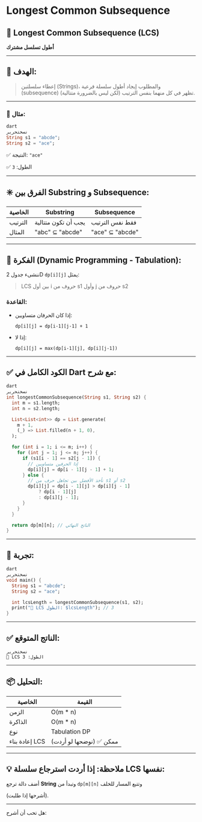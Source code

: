 # Longest Common Subsequence

## 📘 Longest Common Subsequence (LCS)

**أطول تسلسل مشترك**

---

## 🎯 الهدف:

> إعطاء سلسلتين (Strings)، والمطلوب إيجاد أطول سلسلة فرعية (subsequence) تظهر في كل منهما بنفس الترتيب (لكن ليس بالضرورة متتالية).
> 

---

### 📌 مثال:

```dart
dart
نسختحرير
String s1 = "abcde";
String s2 = "ace";

```

✅ النتيجة: `"ace"`

✅ الطول: `3`

---

## ✳️ الفرق بين Substring و Subsequence:

| الخاصية | Substring | Subsequence |
| --- | --- | --- |
| الترتيب | يجب أن تكون متتالية | فقط نفس الترتيب |
| المثال | "abc" ⊆ "abcde" | "ace" ⊆ "abcde" |

---

## 🧠 الفكرة (Dynamic Programming - Tabulation):

ننشىء جدول 2D `dp[i][j]` يمثل:

> LCS بين أول i حروف من s1 وأول j حروف من s2
> 

### القاعدة:

- إذا كان الحرفان متساويين:
    
    `dp[i][j] = dp[i-1][j-1] + 1`
    
- إذا لا:
    
    `dp[i][j] = max(dp[i-1][j], dp[i][j-1])`
    

---

## ✅ الكود الكامل في Dart مع شرح:

```dart
dart
نسختحرير
int longestCommonSubsequence(String s1, String s2) {
  int m = s1.length;
  int n = s2.length;

  List<List<int>> dp = List.generate(
    m + 1,
    (_) => List.filled(n + 1, 0),
  );

  for (int i = 1; i <= m; i++) {
    for (int j = 1; j <= n; j++) {
      if (s1[i - 1] == s2[j - 1]) {
        // إذا الحرفين متساويين
        dp[i][j] = dp[i - 1][j - 1] + 1;
      } else {
        // نأخذ الأفضل بين تجاهل حرف من s1 أو s2
        dp[i][j] = dp[i - 1][j] > dp[i][j - 1]
            ? dp[i - 1][j]
            : dp[i][j - 1];
      }
    }
  }

  return dp[m][n]; // الناتج النهائي
}

```

---

## 🧪 تجربة:

```dart
dart
نسختحرير
void main() {
  String s1 = "abcde";
  String s2 = "ace";

  int lcsLength = longestCommonSubsequence(s1, s2);
  print("🔗 LCS الطول: $lcsLength"); // 3
}

```

---

## ✅ الناتج المتوقع:

```
نسختحرير
🔗 LCS الطول: 3

```

---

## 📦 التحليل:

| الخاصية | القيمة |
| --- | --- |
| الزمن | O(m * n) |
| الذاكرة | O(m * n) |
| نوع | Tabulation DP |
| إعادة بناء LCS | ممكن ✅ (نوضحها لو أردت) |

---

## 💡 ملاحظة: إذا أردت استرجاع سلسلة LCS نفسها:

أضف دالة ترجع **String** وتبدأ من `dp[m][n]` وتتبع المسار للخلف

(أشرحها إذا طلبت).

---

هل تحب أن أشرح: